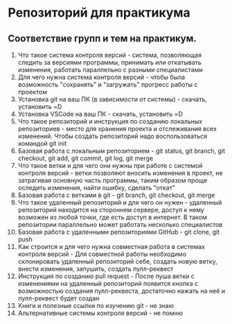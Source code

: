 # Репозиторий для практикума
## Соответствие групп и тем на практикум.

1. Что такое система контроля версий - система, позволяющая следить за версиями программы, принимать или откатывать изменения, работать параллельно с разными специалистами
2. Для чего нужна система контроля версий - чтобы была возможность "сохранять" и "загружать" прогресс работы с проектом
3. Установка git на ваш ПК (в зависимости от системы) - скачать, установить =D
4. Установка VSCode на ваш ПК - скачать, установить =D
5. Что такое репозиторий и инструкция по созданию локальных репозиториев - место для хранения проекта и отслеживания всех изменений. Чтобы создать репозиторий надо воспользоваться командой git init
6. Базовая работа с локальным репозиторием - git status, git branch, git checkout, git add, git commit, git log, git merge
7. Что такое ветки и для чего они нужны при работе с системой контроля версий - ветки позволяют вносить изменения в проект, не затрагивая основную часть программы, таким образом проще оследить изменения, найти ошибку, сделать "откат"
8. Базовая работа с ветками в git - git branch, git checkout, git merge
9. Что такое удаленный репозиторий и для чего он нужен - удаленный репозиторий находится на стороннем сервере, доступ к нему возможен из любой точки, где есть доступ в интернет. В таком репозитории параллельно может работать несколько специалистов
10. Базовая работа с удаленными репозиториями GitHub - git clone, git push
11. Как строится и для чего нужна совместная работа в системах контроля версий - Для совместной работы необходимо склонировать удаленный репозиторий себе, создать новую ветку, внести изменения, запушить, создать пулл-реквест
12. Инструкция по созданию pull request - После пуша ветки с изменениями на удаленный репозиторий появится кнопка с возможностью создания пулл-реквеста, достаточно нажать на неё и пулл-реквест будет создан
13. Книги и полезные ссылки по изучению git - не знаю
14. Альтернативные системы контроля версий - не помню
